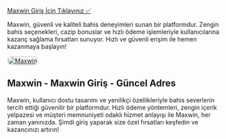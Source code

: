 <a href="https://cutt.ly/MaxwinLink">Maxwin Giriş İçin Tıklayınız ✅</a>

<p>Maxwin, güvenli ve kaliteli bahis deneyimleri sunan bir platformdur. Zengin bahis seçenekleri, cazip bonuslar ve hızlı ödeme işlemleriyle kullanıcılarına kazanç sağlama fırsatları sunuyor. Hızlı ve güvenli erişim ile hemen kazanmaya başlayın!</p>

<a href="https://cutt.ly/MaxwinLink" title="Maxwin">
  <img src="https://i.ibb.co/Yg0xjbh/1200x675-cmsv2-49e7de5a-6e02-5a3d-ac2c-f0ca0ac7cbea-8804826.webp" alt="Maxwin" style="max-width: 100%; border: 2px solid #ddd; border-radius: 10px;">
</a>

<h2>Maxwin - Maxwin Giriş - Güncel Adres</h2>

<p>Maxwin, kullanıcı dostu tasarımı ve yenilikçi özellikleriyle bahis severlerin tercih ettiği güvenilir bir platformdur. Hızlı ödeme yöntemleri, zengin içerik yelpazesi ve müşteri memnuniyeti odaklı hizmet anlayışı ile Maxwin, her zaman yanınızda. Şimdi giriş yaparak size özel fırsatları keşfedin ve kazancınızı artırın!</p>
